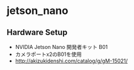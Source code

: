 # jetson_nano

## Hardware Setup

- NVIDIA Jetson Nano 開発者キット B01
 - カメラポートx2のB01を使用
 - http://akizukidenshi.com/catalog/g/gM-15021/

##
